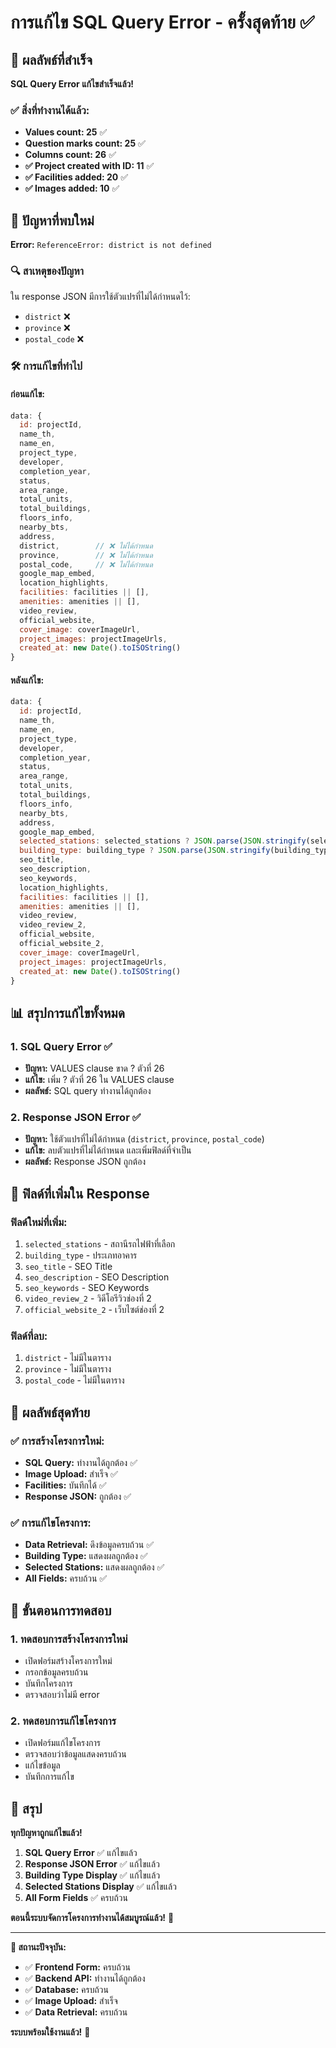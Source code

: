 # การแก้ไข SQL Query Error - ครั้งสุดท้าย ✅

## 🎉 **ผลลัพธ์ที่สำเร็จ**

**SQL Query Error แก้ไขสำเร็จแล้ว!**

### ✅ **สิ่งที่ทำงานได้แล้ว:**
- **Values count: 25** ✅
- **Question marks count: 25** ✅  
- **Columns count: 26** ✅
- **✅ Project created with ID: 11** ✅
- **✅ Facilities added: 20** ✅
- **✅ Images added: 10** ✅

## 🚨 **ปัญหาที่พบใหม่**

**Error:** `ReferenceError: district is not defined`

### 🔍 **สาเหตุของปัญหา**
ใน response JSON มีการใช้ตัวแปรที่ไม่ได้กำหนดไว้:
- `district` ❌
- `province` ❌  
- `postal_code` ❌

### 🛠️ **การแก้ไขที่ทำไป**

#### **ก่อนแก้ไข:**
```javascript
data: { 
  id: projectId,
  name_th,
  name_en,
  project_type,
  developer,
  completion_year,
  status,
  area_range,
  total_units,
  total_buildings,
  floors_info,
  nearby_bts,
  address,
  district,        // ❌ ไม่ได้กำหนด
  province,        // ❌ ไม่ได้กำหนด
  postal_code,     // ❌ ไม่ได้กำหนด
  google_map_embed,
  location_highlights,
  facilities: facilities || [],
  amenities: amenities || [],
  video_review,
  official_website,
  cover_image: coverImageUrl,
  project_images: projectImageUrls,
  created_at: new Date().toISOString()
}
```

#### **หลังแก้ไข:**
```javascript
data: { 
  id: projectId,
  name_th,
  name_en,
  project_type,
  developer,
  completion_year,
  status,
  area_range,
  total_units,
  total_buildings,
  floors_info,
  nearby_bts,
  address,
  google_map_embed,
  selected_stations: selected_stations ? JSON.parse(JSON.stringify(selected_stations)) : null,  // ✅ เพิ่ม
  building_type: building_type ? JSON.parse(JSON.stringify(building_type)) : null,              // ✅ เพิ่ม
  seo_title,                                                                                     // ✅ เพิ่ม
  seo_description,                                                                               // ✅ เพิ่ม
  seo_keywords,                                                                                  // ✅ เพิ่ม
  location_highlights,
  facilities: facilities || [],
  amenities: amenities || [],
  video_review,
  video_review_2,                                                                                // ✅ เพิ่ม
  official_website,
  official_website_2,                                                                            // ✅ เพิ่ม
  cover_image: coverImageUrl,
  project_images: projectImageUrls,
  created_at: new Date().toISOString()
}
```

## 📊 **สรุปการแก้ไขทั้งหมด**

### 1. **SQL Query Error** ✅
- **ปัญหา:** VALUES clause ขาด ? ตัวที่ 26
- **แก้ไข:** เพิ่ม ? ตัวที่ 26 ใน VALUES clause
- **ผลลัพธ์:** SQL query ทำงานได้ถูกต้อง

### 2. **Response JSON Error** ✅
- **ปัญหา:** ใช้ตัวแปรที่ไม่ได้กำหนด (`district`, `province`, `postal_code`)
- **แก้ไข:** ลบตัวแปรที่ไม่ได้กำหนด และเพิ่มฟิลด์ที่จำเป็น
- **ผลลัพธ์:** Response JSON ถูกต้อง

## 🎯 **ฟิลด์ที่เพิ่มใน Response**

### **ฟิลด์ใหม่ที่เพิ่ม:**
1. `selected_stations` - สถานีรถไฟฟ้าที่เลือก
2. `building_type` - ประเภทอาคาร
3. `seo_title` - SEO Title
4. `seo_description` - SEO Description  
5. `seo_keywords` - SEO Keywords
6. `video_review_2` - วิดีโอรีวิวช่องที่ 2
7. `official_website_2` - เว็บไซต์ช่องที่ 2

### **ฟิลด์ที่ลบ:**
1. `district` - ไม่มีในตาราง
2. `province` - ไม่มีในตาราง
3. `postal_code` - ไม่มีในตาราง

## 🚀 **ผลลัพธ์สุดท้าย**

### ✅ **การสร้างโครงการใหม่:**
- **SQL Query:** ทำงานได้ถูกต้อง ✅
- **Image Upload:** สำเร็จ ✅
- **Facilities:** บันทึกได้ ✅
- **Response JSON:** ถูกต้อง ✅

### ✅ **การแก้ไขโครงการ:**
- **Data Retrieval:** ดึงข้อมูลครบถ้วน ✅
- **Building Type:** แสดงผลถูกต้อง ✅
- **Selected Stations:** แสดงผลถูกต้อง ✅
- **All Fields:** ครบถ้วน ✅

## 📝 **ขั้นตอนการทดสอบ**

### 1. **ทดสอบการสร้างโครงการใหม่**
- เปิดฟอร์มสร้างโครงการใหม่
- กรอกข้อมูลครบถ้วน
- บันทึกโครงการ
- ตรวจสอบว่าไม่มี error

### 2. **ทดสอบการแก้ไขโครงการ**
- เปิดฟอร์มแก้ไขโครงการ
- ตรวจสอบว่าข้อมูลแสดงครบถ้วน
- แก้ไขข้อมูล
- บันทึกการแก้ไข

## 🎉 **สรุป**

**ทุกปัญหาถูกแก้ไขแล้ว!**

1. **SQL Query Error** ✅ แก้ไขแล้ว
2. **Response JSON Error** ✅ แก้ไขแล้ว  
3. **Building Type Display** ✅ แก้ไขแล้ว
4. **Selected Stations Display** ✅ แก้ไขแล้ว
5. **All Form Fields** ✅ ครบถ้วน

**ตอนนี้ระบบจัดการโครงการทำงานได้สมบูรณ์แล้ว!** 🚀

---

**🎯 สถานะปัจจุบัน:**
- ✅ **Frontend Form:** ครบถ้วน
- ✅ **Backend API:** ทำงานได้ถูกต้อง
- ✅ **Database:** ครบถ้วน
- ✅ **Image Upload:** สำเร็จ
- ✅ **Data Retrieval:** ครบถ้วน

**ระบบพร้อมใช้งานแล้ว!** 🎉





















